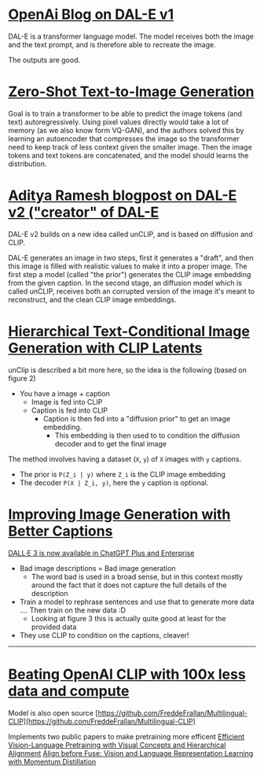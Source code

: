 # [OpenAi Blog on DAL-E v1](https://openai.com/blog/dall-e/)
DAL-E is a transformer language model. The model receives both the image and the text prompt, and is therefore able to recreate the image.

The outputs are good.

# [Zero-Shot Text-to-Image Generation](https://arxiv.org/pdf/2102.12092.pdf)
Goal is to train a transformer to be able to predict the image tokens (and text) autoregressively. Using pixel values directly would take a lot of memory (as we also know form VQ-GAN), and the authors solved this by learning an autoencoder that compresses the image so the transformer need to keep track of less context given the smaller image. Then the image tokens and text tokens are concatenated, and the model should learns the distribution.  


# [Aditya Ramesh blogpost on DAL-E v2 ("creator" of DAL-E](http://adityaramesh.com/posts/dalle2/dalle2.html)
DAL-E v2 builds on a new idea called unCLIP, and is based on diffusion and CLIP. 

DAL-E generates an image in two steps, first it generates a "draft", and then this image is filled with realistic values to make it into a proper image.
The first step a model (called "the prior") generates the CLIP image embedding from the given caption. In the second stage, an diffusion model which is called unCLIP, receives both an corrupted version of the image it's meant to reconstruct, and the clean CLIP image embeddings. 

# [Hierarchical Text-Conditional Image Generation with CLIP Latents](https://arxiv.org/pdf/2204.06125.pdf)
unClip is described a bit more here, so the idea is the following (based on figure 2)
- You have a image + caption
  - Image is fed into CLIP
  - Caption is fed into CLIP
    - Caption is then fed into a "diffusion prior" to get an image embedding. 
      - This embedding is then used to to condition the diffusion decoder and to get the final image

The method involves having a dataset (`X`, `y`) of `X` images with `y` captions. 
- The prior is `P(Z_i | y)` where `Z_i` is the CLIP image embedding
- The decoder `P(X | Z_i, y)`, here the `y` caption is optional.

# [Improving Image Generation with Better Captions](https://cdn.openai.com/papers/dall-e-3.pdf)
[DALL·E 3 is now available in ChatGPT Plus and Enterprise](https://openai.com/blog/dall-e-3-is-now-available-in-chatgpt-plus-and-enterprise)
- Bad image descriptions = Bad image generation
  - The word bad is used in a broad sense, but in this context mostly around the fact that it does not capture the full details of the description
- Train a model to rephrase sentences and use that to generate more data .... Then train on the new data :D 
  - Looking at figure 3 this is actually quite good at least for the provided data
- They use CLIP to condition on the captions, cleaver!


----

# [Beating OpenAI CLIP with 100x less data and compute](https://www.unum.cloud/blog/2023-02-20-efficient-multimodality)
Model is also open source [https://github.com/FreddeFrallan/Multilingual-CLIP](https://github.com/FreddeFrallan/Multilingual-CLIP)

Implements two public papers to make pretraining more efficent
[Efficient Vision-Language Pretraining with Visual Concepts and Hierarchical Alignment](https://arxiv.org/abs/2208.13628)
[Align before Fuse: Vision and Language Representation Learning with Momentum Distillation](https://arxiv.org/abs/2107.07651)




